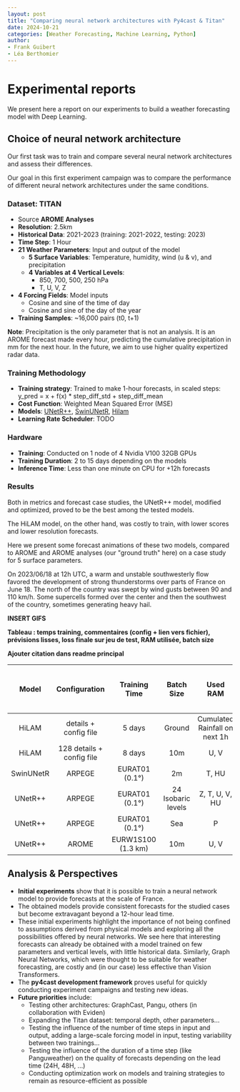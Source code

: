 ```yaml
---
layout: post
title: "Comparing neural network architectures with Py4cast & Titan"
date: 2024-10-21
categories: [Weather Forecasting, Machine Learning, Python]
author:
- Frank Guibert
- Léa Berthomier
---
```


# Experimental reports

We present here a report on our experiments to build a weather forecasting model with Deep Learning.

## Choice of neural network architecture

Our first task was to train and compare several neural network architectures and assess their differences.

Our goal in this first experiment campaign was to compare the performance of different neural network architectures under the same conditions.

### Dataset: TITAN

- Source **AROME Analyses**
- **Resolution**: 2.5km
- **Historical Data**: 2021-2023 (training: 2021-2022, testing: 2023)
- **Time Step**: 1 Hour
- **21 Weather Parameters**: Input and output of the model
  - **5 Surface Variables**: Temperature, humidity, wind (u & v), and precipitation
  - **4 Variables at 4 Vertical Levels**:
    - 850, 700, 500, 250 hPa
    - T, U, V, Z
- **4 Forcing Fields**: Model inputs
  - Cosine and sine of the time of day
  - Cosine and sine of the day of the year
- **Training Samples**: ~16,000 pairs (t0, t+1)

**Note**: Precipitation is the only parameter that is not an analysis. It is an AROME forecast made every hour, predicting the cumulative precipitation in mm for the next hour. In the future, we aim to use higher quality expertized radar data.

### Training Methodology

- **Training strategy**: Trained to make 1-hour forecasts, in scaled steps: y_pred = x + f(x) * step_diff_std + step_diff_mean
- **Cost Function**: Weighted Mean Squared Error (MSE)
- **Models**: [UNetR++](https://github.com/meteofrance/py4cast/blob/6fd15e707aefb5747bfb9bc13719d16923e022ac/py4cast/models/vision/unetrpp.py#L580), [SwinUNetR](https://github.com/meteofrance/py4cast/blob/6fd15e707aefb5747bfb9bc13719d16923e022ac/py4cast/models/vision/transformers.py#L370), [Hilam](https://github.com/meteofrance/py4cast/blob/6fd15e707aefb5747bfb9bc13719d16923e022ac/py4cast/models/nlam/models.py#L730)
- **Learning Rate Scheduler**: TODO


### Hardware

- **Training**: Conducted on 1 node of 4 Nvidia V100 32GB GPUs
- **Training Duration**: 2 to 15 days depending on the models
- **Inference Time**: Less than one minute on CPU for +12h forecasts


### Results

Both in metrics and forecast case studies, the UNetR++ model, modified and optimized, proved to be the best among the tested models.

The HiLAM model, on the other hand, was costly to train, with lower scores and lower resolution forecasts.

Here we present some forecast animations of these two models, compared to AROME and AROME analyses (our "ground truth" here) on a case study for 5 surface parameters.

On 2023/06/18 at 12h UTC, a warm and unstable southwesterly flow favored the development of strong thunderstorms over parts of France on June 18. The north of the country was swept by wind gusts between 90 and 110 km/h. Some supercells formed over the center and then the southwest of the country, sometimes generating heavy hail.

**INSERT GIFS**

**Tableau : temps training, commentaires (config + lien vers fichier), prévisions lisses, loss finale sur jeu de test, RAM utilisée, batch size**

**Ajouter citation dans readme principal**

| Model  | Configuration | Training Time | Batch Size  | Used RAM | Final loss on test set | Comments |
| :---:   | :---: | :---: | :---: | :---: | :---: | :---: |
| HiLAM | details + config file | 5 days | Ground |  Cumulated Rainfall on next 1h |
| HiLAM | 128 details + config file |8 days | 10m |  U, V |
| SwinUNetR | ARPEGE  | EURAT01 (0.1°) | 2m |  T, HU |
| UNetR++ | ARPEGE | EURAT01 (0.1°) | 24 Isobaric levels |  Z, T, U, V, HU |
| UNetR++ | ARPEGE | EURAT01 (0.1°) | Sea |  P |
| UNetR++ | AROME | EURW1S100 (1.3 km) | 10m |  U, V |


## Analysis & Perspectives

- **Initial experiments** show that it is possible to train a neural network model to provide forecasts at the scale of France.
- The obtained models provide consistent forecasts for the studied cases but become extravagant beyond a 12-hour lead time.
- These initial experiments highlight the importance of not being confined to assumptions derived from physical models and exploring all the possibilities offered by neural networks. We see here that interesting forecasts can already be obtained with a model trained on few parameters and vertical levels, with little historical data. Similarly, Graph Neural Networks, which were thought to be suitable for weather forecasting, are costly and (in our case) less effective than Vision Transformers.
- The **py4cast development framework** proves useful for quickly conducting experiment campaigns and testing new ideas.
- **Future priorities** include:
  - Testing other architectures: GraphCast, Pangu, others (in collaboration with Eviden)
  - Expanding the Titan dataset: temporal depth, other parameters...
  - Testing the influence of the number of time steps in input and output, adding a large-scale forcing model in input, testing variability between two trainings...
  - Testing the influence of the duration of a time step (like Panguweather) on the quality of forecasts depending on the lead time (24H, 48H, ...)
  - Conducting optimization work on models and training strategies to remain as resource-efficient as possible